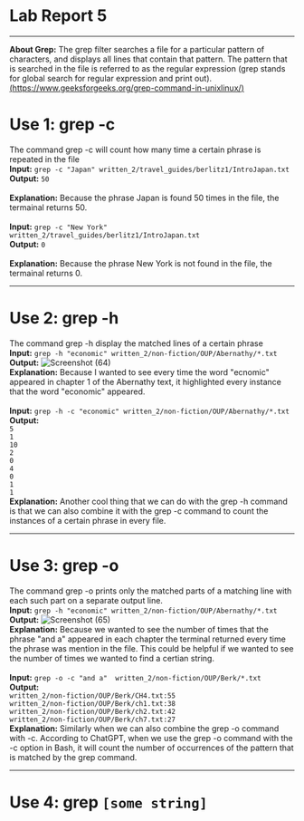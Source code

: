 # Lab Report 5

---

**About Grep:** The grep filter searches a file for a particular pattern of characters, and displays all lines that contain that pattern. The pattern that is searched in the file is referred to as the regular expression (grep stands for global search for regular expression and print out). [(https://www.geeksforgeeks.org/grep-command-in-unixlinux/)](https://www.geeksforgeeks.org/grep-command-in-unixlinux/)

# Use 1: grep -c

The command grep -c will count how many time a certain phrase is repeated in the file
<br> **Input:** ```grep -c "Japan" written_2/travel_guides/berlitz1/IntroJapan.txt```
<br> **Output:** ```50```
<br> 
<br> **Explanation:** Because the phrase Japan is found 50 times in the file, the termainal returns 50.
<br> 
<br> **Input:** ```grep -c "New York" written_2/travel_guides/berlitz1/IntroJapan.txt```
<br> **Output:** ```0```
<br> 
<br> **Explanation:** Because the phrase New York is not found in the file, the termainal returns 0.

---

# Use 2: grep -h

The command grep -h display the matched lines of a certain phrase
<br> **Input:** ```grep -h "economic" written_2/non-fiction/OUP/Abernathy/*.txt```
<br> **Output:** 
![Screenshot (64)](https://user-images.githubusercontent.com/103862450/224897135-f58bf0d6-021d-4604-9d7d-e47fca5bb191.png)
<br> 
**Explanation:** Because I wanted to see every time the word "ecnomic" appeared in chapter 1 of the Abernathy text, it highlighted every instance that the word "economic" appeared.
<br> 
<br> **Input:** ```grep -h -c "economic" written_2/non-fiction/OUP/Abernathy/*.txt``` 
<br> **Output:** 
<br> ```5```
<br> ```1```
<br> ```10```
<br> ```2```
<br> ```0```
<br> ```4```
<br> ```0```
<br> ```1```
<br> ```1```
<br> 
**Explanation:** Another cool thing that we can do with the grep -h command is that we can also combine it with the grep -c command to count the instances of a certain phrase in every file.

---

# Use 3: grep -o
The command grep -o prints only the matched parts of a matching line with each such part on a separate output line.
<br> **Input:** ```grep -h "economic" written_2/non-fiction/OUP/Abernathy/*.txt``` 
<br> **Output:** 
![Screenshot (65)](https://user-images.githubusercontent.com/103862450/224901160-15cecf56-78e7-48db-89a1-7cf511190b26.png)
<br>
**Explanation:** Because we wanted to see the number of times that the phrase "and a" appeared in each chapter the terminal returned every time the phrase was mention in the file. This could be helpful if we wanted to see the number of times we wanted to find a certian string.
<br> 
<br> **Input:** ```grep -o -c "and a"  written_2/non-fiction/OUP/Berk/*.txt``` 
<br> **Output:**
<br> ```written_2/non-fiction/OUP/Berk/CH4.txt:55```
<br> ```written_2/non-fiction/OUP/Berk/ch1.txt:38```
<br> ```written_2/non-fiction/OUP/Berk/ch2.txt:42```
<br> ```written_2/non-fiction/OUP/Berk/ch7.txt:27```
<br>
**Explanation:** Similarly when we can also combine the grep -o command with -c. According to ChatGPT, when we use the grep -o command with the -c option in Bash, it will count the number of occurrences of the pattern that is matched by the grep command.

---

# Use 4: grep ```[some string]```
